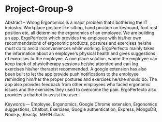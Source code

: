 # Project-Group-9

Abstract – Wrong Ergonomics is a major problem that’s bothering
the IT industry. Workplace posture like sitting, hand position on
keyboard, foot rest position etc, all determine the ergonomics of an
employee. We are building an app, ErgoPerfecto which provides
the employee with his/her own recommendations of ergonomic
products, postures and exercises he/she must do to avoid
inconveniences while working. ErgoPerfecto mainly takes the
information about an employee's physical health and gives
suggestions of exercises to the employee. A one place solution,
where the employee can keep track of physiotherapy sessions
he/she attended and can log exercises his/her therapist
recommended. A google extension has also been built to let the app
provide push notifications to the employee reminding him/her the
proper postures and exercises he/she should do. The app also
provides feedback from other employees who faced ergonomic
issues and the exercises they used to overcome the pain.
ErgoPerfecto also provides a chatbot to assist the user.

Keywords -- Employee, Ergonomics, Google Chrome extension,
Ergonomics suggestions, Chatbot, Exercises, Google authentication,
Express, MongoDB, Node.js, Reactjs, MERN stack
